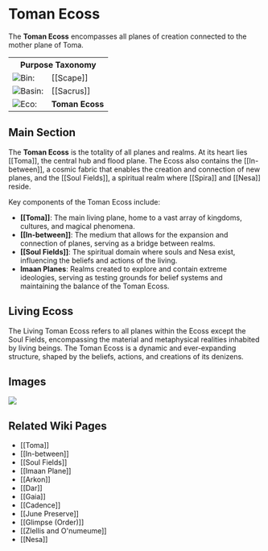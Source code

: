 <!-- wiki-header-section:start -->
# Toman Ecoss

The **Toman Ecoss** encompasses all planes of creation connected to the mother plane of Toma.<!-- by [[Zlellis and O'nume]], forming a complex and interconnected web of existence within the [[Sacrus]] Basin. The Ecoss includes the [[In-between]], a fabric of the universe that allows for further creation and expansion of planes from Toma's origin. It is the central cosmological structure of the setting, containing the main plane of [[Toma]], the spiritual [[Soul Fields]], and a variety of Imaan Planes, each with unique influences and roles.-->
<!-- wiki-header-section:end -->

<!-- taxonomy-table-section:start -->
<div class="taxonomy-table">
  <table>
    <tr>
      <th colspan="3">Purpose Taxonomy</th>
    </tr>
    <tr>
      <td class="taxon-label"><img src="../svg/bin.svg" class="taxon-icon">Bin:</td>
      <td class="taxon-content" colspan="2">[[Scape]]</td>
    </tr>
    <tr>
      <td class="taxon-label"><img src="../svg/basin.svg" class="taxon-icon">Basin:</td>
      <td class="taxon-content" colspan="2">[[Sacrus]]</td>
    </tr>
    <tr>
      <td class="taxon-label"><img src="../svg/eco.svg" class="taxon-icon">Eco:</td>
      <td class="taxon-content" colspan="2"><b>Toman Ecoss</b></td>
    </tr>
  </table>
</div>
<!-- taxonomy-table-section:end -->

## Main Section

The **Toman Ecoss** is the totality of all planes and realms.<!-- created by the beings Zlellis and O'numeume.--> At its heart lies [[Toma]], the central hub and flood plane. The Ecoss also contains the [[In-between]], a cosmic fabric that enables the creation and connection of new planes, and the [[Soul Fields]], a spiritual realm where [[Spira]] and [[Nesa]] reside.

Key components of the Toman Ecoss include:
- **[[Toma]]**: The main living plane, home to a vast array of kingdoms, cultures, and magical phenomena.
- **[[In-between]]**: The medium that allows for the expansion and connection of planes, serving as a bridge between realms.
- **[[Soul Fields]]**: The spiritual domain where souls and Nesa exist, influencing the beliefs and actions of the living.
- **Imaan Planes**: Realms created to explore and contain extreme ideologies, serving as testing grounds for belief systems and maintaining the balance of the Toman Ecoss.
<!--
## Major Planes and Ecos of the Toman Ecoss

The Toman Ecoss contains a variety of interconnected planes and ecos, each with unique roles and influences:
- **[[Toma]]**: The central living plane, home to most kingdoms and cultures.
- **[[Dar]]**: A major eco and Imaan Plane, associated with destruction and adaptation.
- **[[Arkon]]**: The centermost Imaan Plane, focused on spiritual judgment and the Dance of Spira.
- **[[Gaia]]**: A fallen Imaan Plane, once a realm of natural harmony.
- **[[Cadence]]**: An Imaan Plane tied to rhythm, cycles, and the flow of belief.
- **[[June Preserve]]**: An Imaan Plane with unique preservationist functions.
- **[[Glimpse (Order)]]**: An Imaan Plane representing a specific order or ideology.
- **[[Soul Fields]]**: The spiritual plane where souls and Nesa reside.
- **[[In-between]]**: The cosmic fabric connecting all planes and enabling expansion.
-->
## Living Ecoss

The Living Toman Ecoss refers to all planes within the Ecoss except the Soul Fields, encompassing the material and metaphysical realities inhabited by living beings. The Toman Ecoss is a dynamic and ever-expanding structure, shaped by the beliefs, actions, and creations of its denizens.

## Images

<img src="wiki_images/Toman Ecoss.png"></img>

## Related Wiki Pages

- [[Toma]]
- [[In-between]]
- [[Soul Fields]]
- [[Imaan Plane]]
- [[Arkon]]
- [[Dar]]
- [[Gaia]]
- [[Cadence]]
- [[June Preserve]]
- [[Glimpse (Order)]]
- [[Zlellis and O'numeume]]
- [[Nesa]]

<!-- not-for-live-publishing:start -->
<!--
This section is for content, lore, or discoveries that are NOT meant for live publishing to the site. 
Leave this empty unless specifically requested. Use this to stage information that will be revealed to players later.
-->
<!-- not-for-live-publishing:end -->
